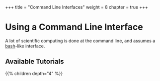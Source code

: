 +++
title = "Command Line Interfaces"
weight = 8
chapter = true
+++

# Using a Command Line Interface

A lot of scientific computing is done at the command line, and assumes a [bash](https://en.wikipedia.org/wiki/Bash_(Unix_shell))-like interface. 

## Available Tutorials

{{% children depth="4" %}}